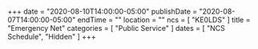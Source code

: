 +++
date = "2020-08-10T14:00:00-05:00"
publishDate = "2020-08-07T14:00:00-05:00"
endTime = ""
location = ""
ncs = [ "KE0LDS" ]
title = "Emergency Net"
categories = [ "Public Service" ]
dates = [ "NCS Schedule", "Hidden" ]
+++
